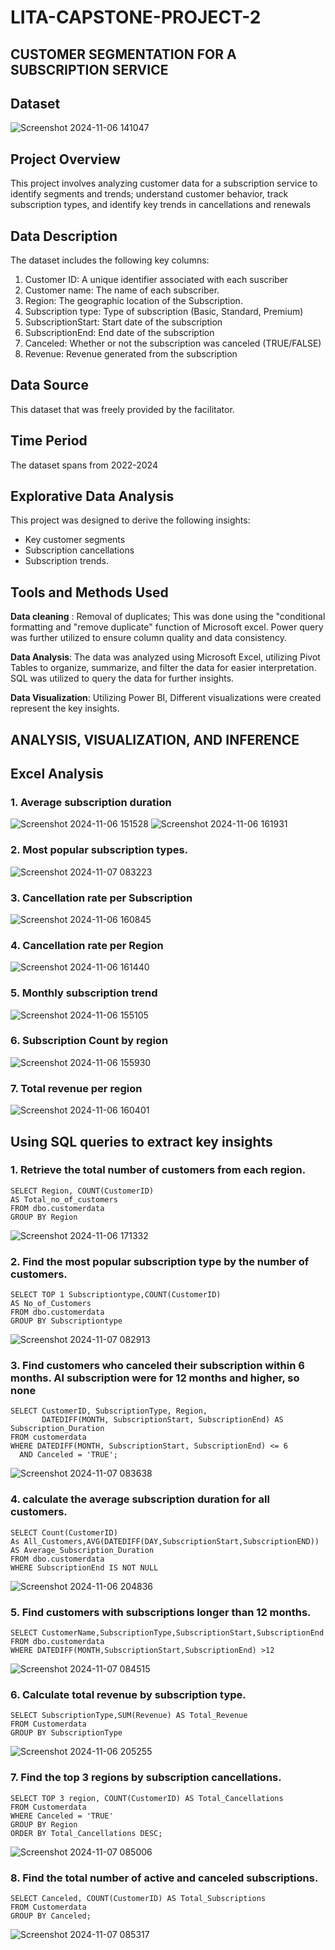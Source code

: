 # LITA-CAPSTONE-PROJECT-2

## CUSTOMER SEGMENTATION FOR A SUBSCRIPTION SERVICE 

## Dataset
![Screenshot 2024-11-06 141047](https://github.com/user-attachments/assets/7f7eb862-4986-4de3-8fef-66ed8bb8caf0)

## Project Overview
This project involves analyzing customer data for a subscription service to identify segments and trends; understand customer behavior, track subscription types, and identify key trends in cancellations and renewals

## Data Description
The dataset  includes the following key columns:
1. Customer ID: A unique identifier associated with each suscriber
2. Customer name: The name of each subscriber.
4. Region: The geographic location of the Subscription.
5. Subscription type: Type of subscription (Basic, Standard, Premium) 
6. SubscriptionStart: Start date of the subscription
7. SubscriptionEnd: End date of the subscription
8. Canceled: Whether or not the subscription was canceled (TRUE/FALSE)
9. Revenue: Revenue generated from the subscription

## Data Source
This dataset that was freely provided by the facilitator. 

## Time Period
The dataset spans from 2022-2024

## Explorative Data Analysis
This project was designed to derive the following insights:

- Key customer segments
- Subscription cancellations
- Subscription trends.

 ## Tools and Methods Used

**Data cleaning** : Removal of duplicates; This was done using the "conditional formatting and "remove duplicate" function of Microsoft excel. Power query was further utilized to ensure column quality and data consistency.

**Data Analysis**: The data was analyzed using Microsoft Excel, utilizing Pivot Tables to organize, summarize, and filter the data for easier interpretation.
               SQL was utilized to query the data for further insights.
               
**Data Visualization**: Utilizing Power BI, Different visualizations were created represent the key insights.

## ANALYSIS, VISUALIZATION, AND INFERENCE

## Excel  Analysis
### 1. Average subscription duration

![Screenshot 2024-11-06 151528](https://github.com/user-attachments/assets/a9a142f6-7fc1-4052-8b14-50370225b0b1)
![Screenshot 2024-11-06 161931](https://github.com/user-attachments/assets/0d8b7542-83ef-4d97-a907-13b2a44bc0e3)

### 2. Most popular subscription types.

![Screenshot 2024-11-07 083223](https://github.com/user-attachments/assets/133e4642-4301-40ce-bd67-3124a6c4277a)


### 3. Cancellation rate per Subscription

![Screenshot 2024-11-06 160845](https://github.com/user-attachments/assets/428e7b6f-f7e4-47c7-b5c0-771ca8dec772)

### 4. Cancellation rate per Region

![Screenshot 2024-11-06 161440](https://github.com/user-attachments/assets/9c1d65bc-603a-44f3-b376-0eb16a6d1274)

### 5. Monthly subscription trend

![Screenshot 2024-11-06 155105](https://github.com/user-attachments/assets/5529d1f8-5d65-463e-aae8-f9ab3cbb5784)

### 6. Subscription Count by region

![Screenshot 2024-11-06 155930](https://github.com/user-attachments/assets/ddccde8e-25f6-4d1a-8213-5d500ec0c9d3)

### 7. Total revenue per region

![Screenshot 2024-11-06 160401](https://github.com/user-attachments/assets/22446024-af78-445b-b40e-b71cb094bdf7)

## Using SQL queries to extract key insights 

### 1.  Retrieve the total number of customers from each region. 
```
SELECT Region, COUNT(CustomerID)
AS Total_no_of_customers
FROM dbo.customerdata
GROUP BY Region
```

![Screenshot 2024-11-06 171332](https://github.com/user-attachments/assets/be9ca7b4-f756-455b-be60-ef088963ee62)

### 2.  Find the most popular subscription type by the number of customers.
```
SELECT TOP 1 Subscriptiontype,COUNT(CustomerID)
AS No_of_Customers
FROM dbo.customerdata
GROUP BY Subscriptiontype
```

![Screenshot 2024-11-07 082913](https://github.com/user-attachments/assets/623fb41b-5eb4-4159-8869-4b522ce4445e)

### 3.  Find customers who canceled their subscription within 6 months. Al subscription were for 12 months and higher, so none
```
SELECT CustomerID, SubscriptionType, Region, 
       DATEDIFF(MONTH, SubscriptionStart, SubscriptionEnd) AS Subscription_Duration
FROM customerdata
WHERE DATEDIFF(MONTH, SubscriptionStart, SubscriptionEnd) <= 6
  AND Canceled = 'TRUE';
```

![Screenshot 2024-11-07 083638](https://github.com/user-attachments/assets/c79de82f-23c7-4e59-ac38-4ada59bd25ef)

### 4.  calculate the average subscription duration for all customers. 
```
SELECT Count(CustomerID) 
As All_Customers,AVG(DATEDIFF(DAY,SubscriptionStart,SubscriptionEND))
AS Average_Subscription_Duration
FROM dbo.customerdata
WHERE SubscriptionEnd IS NOT NULL
```

![Screenshot 2024-11-06 204836](https://github.com/user-attachments/assets/2c54f06c-6341-449d-b3c8-03afac81dac0)

### 5.  Find customers with subscriptions longer than 12 months.
```
SELECT CustomerName,SubscriptionType,SubscriptionStart,SubscriptionEnd
FROM dbo.customerdata
WHERE DATEDIFF(MONTH,SubscriptionStart,SubscriptionEnd) >12
```
![Screenshot 2024-11-07 084515](https://github.com/user-attachments/assets/c740cd23-b078-4115-981d-a54f0f17913f)

### 6.  Calculate total revenue by subscription type.
```
SELECT SubscriptionType,SUM(Revenue) AS Total_Revenue
FROM Customerdata
GROUP BY SubscriptionType
```
![Screenshot 2024-11-06 205255](https://github.com/user-attachments/assets/5882092c-04ba-4dd0-9b86-8a6551de6da6)

### 7.  Find the top 3 regions by subscription cancellations. 
```
SELECT TOP 3 region, COUNT(CustomerID) AS Total_Cancellations
FROM Customerdata
WHERE Canceled = 'TRUE'
GROUP BY Region
ORDER BY Total_Cancellations DESC;
```
![Screenshot 2024-11-07 085006](https://github.com/user-attachments/assets/d3f7814e-34e0-4694-8fe9-f054ef750955)

### 8.  Find the total number of active and canceled subscriptions.
```
SELECT Canceled, COUNT(CustomerID) AS Total_Subscriptions
FROM Customerdata
GROUP BY Canceled;
```
![Screenshot 2024-11-07 085317](https://github.com/user-attachments/assets/a753cd31-0f67-4b7a-8b90-871156947404)



